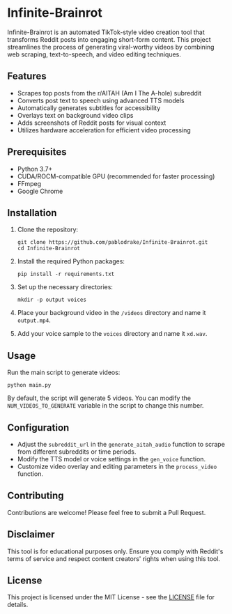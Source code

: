 # Infinite-Brainrot

Infinite-Brainrot is an automated TikTok-style video creation tool that transforms Reddit posts into engaging short-form content. This project streamlines the process of generating viral-worthy videos by combining web scraping, text-to-speech, and video editing techniques.

## Features

- Scrapes top posts from the r/AITAH (Am I The A-hole) subreddit
- Converts post text to speech using advanced TTS models
- Automatically generates subtitles for accessibility
- Overlays text on background video clips
- Adds screenshots of Reddit posts for visual context
- Utilizes hardware acceleration for efficient video processing

## Prerequisites

- Python 3.7+
- CUDA/ROCM-compatible GPU (recommended for faster processing)
- FFmpeg
- Google Chrome

## Installation

1. Clone the repository:
   ```
   git clone https://github.com/pablodrake/Infinite-Brainrot.git
   cd Infinite-Brainrot
   ```

2. Install the required Python packages:
   ```
   pip install -r requirements.txt
   ```

3. Set up the necessary directories:
   ```
   mkdir -p output voices
   ```

4. Place your background video in the `/videos` directory and name it `output.mp4`.

5. Add your voice sample to the `voices` directory and name it `xd.wav`.

## Usage

Run the main script to generate videos:

```
python main.py
```

By default, the script will generate 5 videos. You can modify the `NUM_VIDEOS_TO_GENERATE` variable in the script to change this number.

## Configuration

- Adjust the `subreddit_url` in the `generate_aitah_audio` function to scrape from different subreddits or time periods.
- Modify the TTS model or voice settings in the `gen_voice` function.
- Customize video overlay and editing parameters in the `process_video` function.

## Contributing

Contributions are welcome! Please feel free to submit a Pull Request.

## Disclaimer

This tool is for educational purposes only. Ensure you comply with Reddit's terms of service and respect content creators' rights when using this tool.

## License

This project is licensed under the MIT License - see the [LICENSE](LICENSE) file for details.
